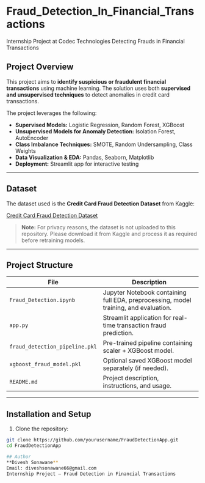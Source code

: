 # Fraud_Detection_In_Financial_Transactions
Internship Project at Codec Technologies Detecting Frauds in Financial Transactions

## Project Overview
This project aims to **identify suspicious or fraudulent financial transactions** using machine learning. The solution uses both **supervised and unsupervised techniques** to detect anomalies in credit card transactions.  

The project leverages the following:

- **Supervised Models:** Logistic Regression, Random Forest, XGBoost  
- **Unsupervised Models for Anomaly Detection:** Isolation Forest, AutoEncoder  
- **Class Imbalance Techniques:** SMOTE, Random Undersampling, Class Weights  
- **Data Visualization & EDA:** Pandas, Seaborn, Matplotlib  
- **Deployment:** Streamlit app for interactive testing  

---

## Dataset
The dataset used is the **Credit Card Fraud Detection Dataset** from Kaggle:

[Credit Card Fraud Detection Dataset](https://www.kaggle.com/datasets/mlg-ulb/creditcardfraud)  

> **Note:** For privacy reasons, the dataset is not uploaded to this repository. Please download it from Kaggle and process it as required before retraining models.

---

## Project Structure

| File | Description |
|------|-------------|
| `Fraud_Detection.ipynb` | Jupyter Notebook containing full EDA, preprocessing, model training, and evaluation. |
| `app.py` | Streamlit application for real-time transaction fraud prediction. |
| `fraud_detection_pipeline.pkl` | Pre-trained pipeline containing scaler + XGBoost model. |
| `xgboost_fraud_model.pkl` | Optional saved XGBoost model separately (if needed). |
| `README.md` | Project description, instructions, and usage. |

---

## Installation and Setup

1. Clone the repository:

```bash
git clone https://github.com/yourusername/FraudDetectionApp.git
cd FraudDetectionApp

## Author
**Divesh Sonawane**  
Email: diveshsonawane66@gmail.com  
Internship Project – Fraud Detection in Financial Transactions
